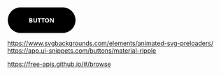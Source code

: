 <button class="btn-71">Button</button>
<style>
.btn-71,
.btn-71 *,
.btn-71 :after,
.btn-71 :before,
.btn-71:after,
.btn-71:before {
  border: 0 solid;
  box-sizing: border-box;
}
.btn-71 {
  -webkit-tap-highlight-color: 
transparent;
  -webkit-appearance: button;
  background-color: 
#000;
  background-image: none;
  color: 
#fff;
  cursor: pointer;
  font-family: ui-sans-serif, system-ui, -apple-system, BlinkMacSystemFont,
    Segoe UI, Roboto, Helvetica Neue, Arial, Noto Sans, sans-serif,
    Apple Color Emoji, Segoe UI Emoji, Segoe UI Symbol, Noto Color Emoji;
  font-size: 100%;
  line-height: 1.5;
  margin: 0;
  -webkit-mask-image: -webkit-radial-gradient(#000, #fff);
  padding: 0;
}
.btn-71:disabled {
  cursor: default;
}
.btn-71:-moz-focusring {
  outline: auto;
}
.btn-71 svg {
  display: block;
  vertical-align: middle;
}
.btn-71 [hidden] {
  display: none;
}
.btn-71 {
  border: 1px solid;
  border-radius: 999px;
  box-sizing: border-box;
  display: block;
  font-weight: 900;
  overflow: hidden;
  padding: 1.2rem 3rem;
  position: relative;
  text-transform: uppercase;
}
.btn-71:before {
  --opacity: 0.2;
  aspect-ratio: 1;
  background: 
#fff;
  border-radius: 50%;
  content: "";
  left: 50%;
  opacity: var(--opacity);
  position: absolute;
  top: 50%;
  transform: translate(-50%, -50%) scale(0);
  width: 100%;
  z-index: -1;
}
.btn-71:hover:before {
  -webkit-animation: enlarge 1s forwards;
  animation: enlarge 1s forwards;
}
@-webkit-keyframes enlarge {
  to {
    opacity: 0;
    transform: translate(-50%, -50%) scale(4);
  }
}
@keyframes enlarge {
  to {
    opacity: 0;
    transform: translate(-50%, -50%) scale(4);
  }
}
</style>

<!-- For Inputs Like Buttons Search Bar and more -->
https://www.svgbackgrounds.com/elements/animated-svg-preloaders/
https://app.ui-snippets.com/buttons/material-ripple

<!-- For Free APIs -->
https://free-apis.github.io/#/browse